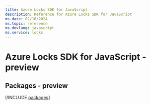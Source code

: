 ```yaml
---
title: Azure Locks SDK for JavaScript
description: Reference for Azure Locks SDK for JavaScript
ms.date: 02/16/2024
ms.topic: reference
ms.devlang: javascript
ms.service: locks
---
```

# Azure Locks SDK for JavaScript - preview
## Packages - preview
[!INCLUDE [packages](locks-index.md)]